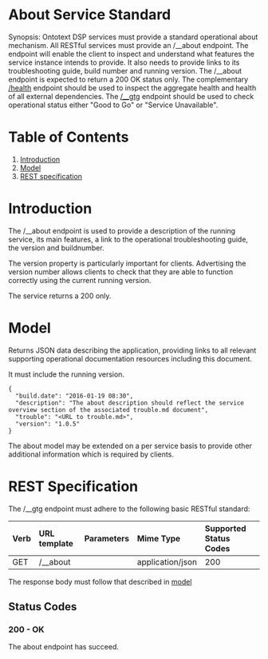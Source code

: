 # About Service Standard

Synopsis: Ontotext DSP services must provide a standard operational about mechanism. All RESTful services must provide an /\__about endpoint. The endpoint will enable the client to inspect and understand what features the service instance intends to provide. It also needs to provide links to its troubleshooting guide, build number and running version. The /\__about endpoint is expected to return a 200 OK status only. The complementary [/health](health.md) endpoint should be used to inspect the aggregate health and health of all external dependencies. The [/__gtg](gtg.md) endpoint should be used to check operational status either "Good to Go" or "Service Unavailable".

# Table of Contents

1. [Introduction](#introduction)
2. [Model](#model)
3. [REST specification](#rest_spec)

<a name="introduction"></a>
# Introduction

The /\__about endpoint is used to provide a description of the running service, its main features, a link to the operational troubleshooting guide, the version and buildnumber. 

The version property is particularly important for clients. Advertising the version number allows clients to check that they are able to function correctly using the current running version.

The service returns a 200 only.

<a name="model"></a>
# Model

Returns JSON data describing the application, providing links to all relevant supporting operational documentation resources including this document.

It must include the running version.

```
{
  "build.date": "2016-01-19 08:30",
  "description": "The about description should reflect the service overview section of the associated trouble.md document",
  "trouble": "<URL to trouble.md>", 
  "version": "1.0.5"
}
```

The about model may be extended on a per service basis to provide other additional information which is required by clients.

<a name="rest_spec"></a>
# REST Specification

The /__gtg endpoint must adhere to the following basic RESTful standard:

| Verb              | URL template | Parameters        | Mime Type         | Supported Status Codes |
|:----------------- |:-------------|:------------------|:------------------|:-----------------------|
| GET               | /\__about       |                   | application/json  | 200                    |


The response body must follow that described in [model](#model)

## Status Codes

### 200 - OK

The about endpoint has succeed.
